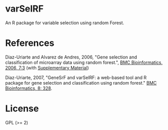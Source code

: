 varSelRF
========

An R package for variable selection using random Forest.


References
==========

Diaz-Uriarte and Alvarez de
Andres, 2006, "Gene selection and classification of microarray data using
random forest.", [BMC Bioinformatics, 2006,
7:3](http://www.biomedcentral.com/1471-2105/7/3/abstract) (with
[Supplementary Material](http://ligarto.org/rdiaz/Papers/rfVS/randomForestVarSel.html))

Diaz-Uriarte, 2007, "GeneSrF and varSelRF: a web-based tool and R package
for gene selection and classification using random forest." [BMC
Bioinformatics, 8: 328](https://bmcbioinformatics.biomedcentral.com/articles/10.1186/1471-2105-8-328).


License
========

GPL (>= 2)
